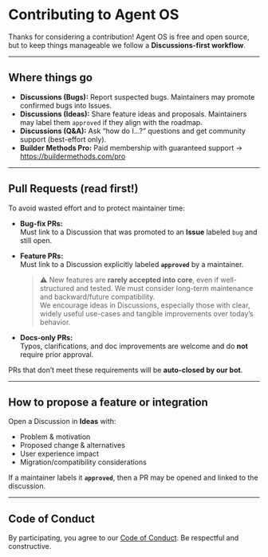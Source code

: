 # Contributing to Agent OS

Thanks for considering a contribution! Agent OS is free and open source, but to keep things manageable we follow a **Discussions-first workflow**.

---

## Where things go

- **Discussions (Bugs):** Report suspected bugs. Maintainers may promote confirmed bugs into Issues.  
- **Discussions (Ideas):** Share feature ideas and proposals. Maintainers may label them `approved` if they align with the roadmap.  
- **Discussions (Q&A):** Ask “how do I…?” questions and get community support (best-effort only).  
- **Builder Methods Pro:** Paid membership with guaranteed support → https://buildermethods.com/pro  

---

## Pull Requests (read first!)

To avoid wasted effort and to protect maintainer time:

- **Bug-fix PRs:**  
  Must link to a Discussion that was promoted to an **Issue** labeled `bug` and still open.

- **Feature PRs:**  
  Must link to a Discussion explicitly labeled **`approved`** by a maintainer.  
  > ⚠️ New features are **rarely accepted into core**, even if well-structured and tested. We must consider long-term maintenance and backward/future compatibility.  
  > We encourage ideas in Discussions, especially those with clear, widely useful use-cases and tangible improvements over today’s behavior.

- **Docs-only PRs:**  
  Typos, clarifications, and doc improvements are welcome and do **not** require prior approval.

PRs that don’t meet these requirements will be **auto-closed by our bot**.

---

## How to propose a feature or integration

Open a Discussion in **Ideas** with:  
- Problem & motivation  
- Proposed change & alternatives  
- User experience impact  
- Migration/compatibility considerations  

If a maintainer labels it **`approved`**, then a PR may be opened and linked to the discussion.

---

## Code of Conduct

By participating, you agree to our [Code of Conduct](./CODE_OF_CONDUCT.md). Be respectful and constructive.
